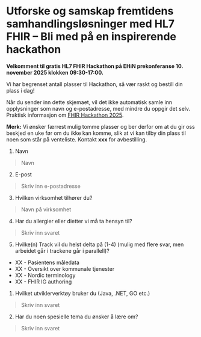 # Utforske og samskap fremtidens samhandlingsløsninger med HL7 FHIR – Bli med på en inspirerende hackathon  

**Velkomment til gratis HL7 FHIR Hackathon på EHiN prekonferanse 10. november 2025 klokken 09:30-17:00.**  

Vi har begrenset antall plasser til Hackathon, så vær raskt og bestill din plass i dag!

Når du sender inn dette skjemaet, vil det ikke automatisk samle inn opplysninger som navn og e-postadresse, med mindre du oppgir det selv. Praktisk informasjon om [FHIR Hackathon 2025](https://hl7norway.github.io/FHIR-hackathon-2025/currentbuild/index.html).

**Merk:** Vi ønsker færrest mulig tomme plasser og ber derfor om at du gir oss beskjed en uke før om du ikke kan komme, slik at vi kan tilby din plass til noen som står på venteliste. Kontakt **xxx** for avbestilling.  

1. Navn
> Navn
2. E-post
> Skriv inn e-postadresse
3. Hvilken virksomhet tilhører du?
> Navn på virksomhet
4. Har du  allergier eller dietter vi må ta hensyn til?
> Skriv inn svaret
5. Hvilke(n) Track vil du helst delta på (1-4) (mulig med flere svar, men arbeidet går i trackene går i parallell)?
* XX - Pasientens måledata
* XX - Oversikt over kommunale tjenester
* XX - Nordic terminology
* XX - FHIR IG authoring
1. Hvilket utviklerverktøy bruker du (Java, .NET, GO etc.)
> Skriv inn svaret
2. Har du noen spesielle tema du ønsker å lære om?
> Skriv inn svaret

